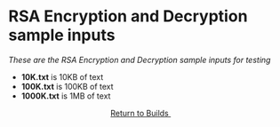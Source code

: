 # RSA Encryption and Decryption sample inputs
*These are the RSA Encryption and Decryption sample inputs for testing*

+ **10K.txt** is 10KB of text
+ **100K.txt** is 100KB of text
+ **1000K.txt** is 1MB of text

<p align="center">
    <a href="https://github.com/ReinhartC/Parallel-RSA-on-Raspberry-Pi/tree/master/Builds">
        Return to Builds
    </a>  
</p>